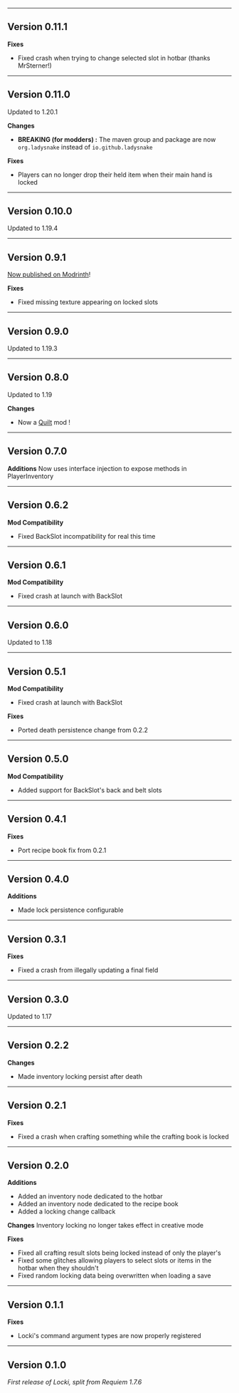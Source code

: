 ------------------------------------------------------
Version 0.11.1
------------------------------------------------------
**Fixes**
- Fixed crash when trying to change selected slot in hotbar (thanks MrSterner!)

------------------------------------------------------
Version 0.11.0
------------------------------------------------------
Updated to 1.20.1

**Changes**
- **BREAKING (for modders) :** The maven group and package are now
  `org.ladysnake` instead of `io.github.ladysnake`

**Fixes**
- Players can no longer drop their held item when their main hand is locked

------------------------------------------------------
Version 0.10.0
------------------------------------------------------
Updated to 1.19.4

------------------------------------------------------
Version 0.9.1
------------------------------------------------------
[Now published on Modrinth](https://modrinth.com/mod/locki)!

**Fixes**
- Fixed missing texture appearing on locked slots

------------------------------------------------------
Version 0.9.0
------------------------------------------------------
Updated to 1.19.3

------------------------------------------------------
Version 0.8.0
------------------------------------------------------
Updated to 1.19

**Changes**
- Now a [Quilt](https://quiltmc.org) mod !

------------------------------------------------------
Version 0.7.0
------------------------------------------------------
**Additions**
Now uses interface injection to expose methods in PlayerInventory

------------------------------------------------------
Version 0.6.2
------------------------------------------------------
**Mod Compatibility**
- Fixed BackSlot incompatibility for real this time

------------------------------------------------------
Version 0.6.1
------------------------------------------------------
**Mod Compatibility**
- Fixed crash at launch with BackSlot

------------------------------------------------------
Version 0.6.0
------------------------------------------------------
Updated to 1.18

------------------------------------------------------
Version 0.5.1
------------------------------------------------------
**Mod Compatibility**
- Fixed crash at launch with BackSlot

**Fixes**
- Ported death persistence change from 0.2.2

------------------------------------------------------
Version 0.5.0
------------------------------------------------------
**Mod Compatibility**
- Added support for BackSlot's back and belt slots

------------------------------------------------------
Version 0.4.1
------------------------------------------------------
**Fixes**
- Port recipe book fix from 0.2.1

------------------------------------------------------
Version 0.4.0
------------------------------------------------------
**Additions**
- Made lock persistence configurable

------------------------------------------------------
Version 0.3.1
------------------------------------------------------
**Fixes**
- Fixed a crash from illegally updating a final field

------------------------------------------------------
Version 0.3.0
------------------------------------------------------
Updated to 1.17

------------------------------------------------------
Version 0.2.2
------------------------------------------------------
**Changes**
- Made inventory locking persist after death

------------------------------------------------------
Version 0.2.1
------------------------------------------------------
**Fixes**
- Fixed a crash when crafting something while the crafting book is locked

------------------------------------------------------
Version 0.2.0
------------------------------------------------------
**Additions**
- Added an inventory node dedicated to the hotbar
- Added an inventory node dedicated to the recipe book
- Added a locking change callback

**Changes**
Inventory locking no longer takes effect in creative mode

**Fixes**
- Fixed all crafting result slots being locked instead of only the player's
- Fixed some glitches allowing players to select slots or items in the hotbar when they shouldn't
- Fixed random locking data being overwritten when loading a save

------------------------------------------------------
Version 0.1.1
------------------------------------------------------
**Fixes**
- Locki's command argument types are now properly registered

------------------------------------------------------
Version 0.1.0
------------------------------------------------------
*First release of Locki, split from Requiem 1.7.6*